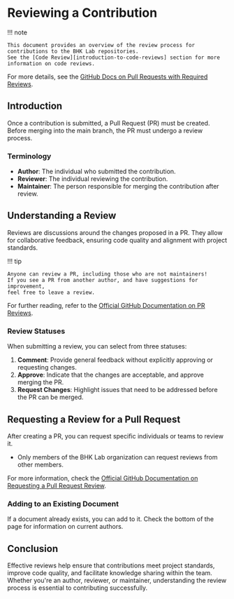 # Reviewing a Contribution

!!! note

    This document provides an overview of the review process for contributions to the BHK Lab repositories.  
    See the [Code Review][introduction-to-code-reviews] section for more information on code reviews.

For more details, see the [GitHub Docs on Pull Requests with Required Reviews](https://docs.github.com/en/pull-requests/collaborating-with-pull-requests/reviewing-changes-in-pull-requests/approving-a-pull-request-with-required-reviews).

## Introduction

Once a contribution is submitted, a Pull Request (PR) must be created. Before merging into the main branch, the PR must undergo a review process.

### Terminology

- **Author**: The individual who submitted the contribution.
- **Reviewer**: The individual reviewing the contribution.
- **Maintainer**: The person responsible for merging the contribution after review.

## Understanding a Review

Reviews are discussions around the changes proposed in a PR. They allow for collaborative feedback, ensuring code quality and alignment with project standards.

!!! tip

    Anyone can review a PR, including those who are not maintainers!
    If you see a PR from another author, and have suggestions for improvement,
    feel free to leave a review.

For further reading, refer to the [Official GitHub Documentation on PR Reviews](https://docs.github.com/en/pull-requests/collaborating-with-pull-requests/reviewing-changes-in-pull-requests/about-pull-request-reviews).

### Review Statuses

When submitting a review, you can select from three statuses:

1. **Comment**: Provide general feedback without explicitly approving or requesting changes.
2. **Approve**: Indicate that the changes are acceptable, and approve merging the PR.
3. **Request Changes**: Highlight issues that need to be addressed before the PR can be merged.

## Requesting a Review for a Pull Request

After creating a PR, you can request specific individuals or teams to review it.

- Only members of the BHK Lab organization can request reviews from other members.

For more information, check the [Official GitHub Documentation on Requesting a Pull Request Review](https://docs.github.com/en/pull-requests/collaborating-with-pull-requests/proposing-changes-to-your-work-with-pull-requests/requesting-a-pull-request-review).

### Adding to an Existing Document

If a document already exists, you can add to it. Check the bottom of the page for information on current authors.

## Conclusion

Effective reviews help ensure that contributions meet project standards, improve code quality, and facilitate knowledge sharing within the team. Whether you're an author, reviewer, or maintainer, understanding the review process is essential to contributing successfully.
